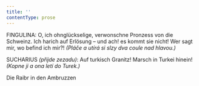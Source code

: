 ```yaml
---
title: ''
contentType: prose
---
```


<section>

FINGULINA: O, ich ohnglückselige, verwonschne Pronzess von die Schweinz. Ich harich auf Erlösung – und ach! es kommt sie nicht! Wer sagt mir, wo befind ich mir?! _(Pláče a utírá si slzy dva coule nad hlavou.)_

SUCHARIUS _(přijde zezadu)_: Auf turkisch Granitz! Marsch in Turkei hinein! _(Kopne ji a ona letí do Turek.)_

Die Raibr in den Ambruzzen

</section>
